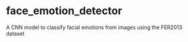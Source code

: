 # face_emotion_detector
A CNN model to classify facial emotions from images using the FER2013 dataset
